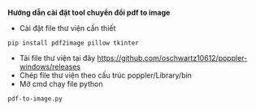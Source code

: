 **Hướng dẫn cài đặt tool chuyển đổi pdf to image**
 - Cài đặt file thư viện cần thiết
```
pip install pdf2image pillow tkinter
```
 - Tải file thư viện tại đây https://github.com/oschwartz10612/poppler-windows/releases
 - Chép file thư viện theo cấu trúc poppler/Library/bin
 - Mở cmd chạy file python
```
pdf-to-image.py
```
